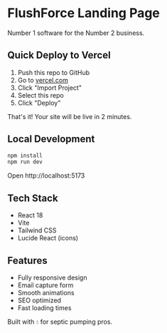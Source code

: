 # FlushForce Landing Page

Number 1 software for the Number 2 business.

## Quick Deploy to Vercel

1. Push this repo to GitHub
2. Go to [vercel.com](https://vercel.com)
3. Click "Import Project"
4. Select this repo
5. Click "Deploy"

That's it! Your site will be live in 2 minutes.

## Local Development
```bash
npm install
npm run dev
```

Open http://localhost:5173

## Tech Stack

- React 18
- Vite
- Tailwind CSS
- Lucide React (icons)

## Features

- Fully responsive design
- Email capture form
- Smooth animations
- SEO optimized
- Fast loading times

Built with 💧 for septic pumping pros.
